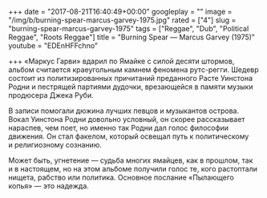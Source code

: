 +++
date = "2017-08-21T16:40:49+00:00"
googleplay = ""
image = "/img/b/burning-spear-marcus-garvey-1975.jpg"
rated = ["4"]
slug = "burning-spear-marcus-garvey-1975"
tags = ["Reggae", "Dub", "Political Reggae", "Roots Reggae"]
title = "Burning Spear — Marcus Garvey (1975)"
youtube = "EDEnHFFchno"

+++
&laquo;Маркус Гарви&raquo; вдарил по&nbsp;Ямайке с&nbsp;силой десяти штормов, альбом считается краеугольным камнем феномена рутс-регги. Шедевр состоит из&nbsp;политизированных причитаний преданного Расте Уинстона Родни и&nbsp;пестрящей партиями дудочки, врезающейся в&nbsp;памяти музыки продюсера Джека Руби.

В&nbsp;записи помогали дюжина лучших певцов и&nbsp;музыкантов острова. Вокал Уинстона Родни довольно условный, он&nbsp;скорее рассказывает нараспев, чем поет, но&nbsp;именно так Родни дал голос философии движения. Он&nbsp;стал факелом, который освещал путь к&nbsp;политическому и&nbsp;религиозному сознанию.

Может быть, угнетение&nbsp;&mdash; судьба многих ямайцев, как в&nbsp;прошлом, так и&nbsp;в&nbsp;настоящем, но&nbsp;на&nbsp;этом альбоме получили голос&nbsp;те, кого растоптали нищета, рабство или политика. Основное послание &laquo;Пылающего копья&raquo;&nbsp;&mdash; это надежда.
